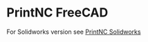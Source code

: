 # PrintNC FreeCAD

For Solidworks version see [PrintNC Solidworks](https://github.com/bhowiebkr/PrintNC_Solidworks)

